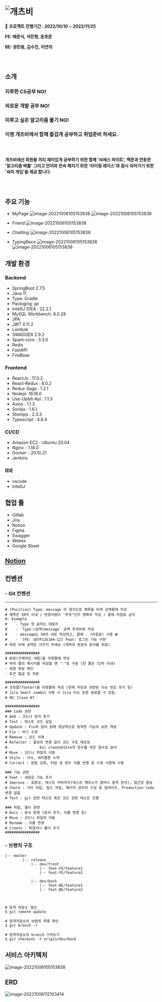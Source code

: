 # ![개츠비](README.assets/Logo.png)

📆 **프로젝트 진행기간 : 2022/10/10 ~ 2022/11/25**

**FE: 배준식, 석민형, 윤호준**

**BE: 권민용, 김수진, 이연의**
###  <br>

## 소개

### 지루한 CS공부 NO!

### 외로운 개발 공부 NO!

### 미루고 싶은 알고리즘 풀기 NO!

### 이젠 개츠비에서 함께 즐겁게 공부하고 취업준비 하세요.


###  <br>


#### 개츠비에선 회원들 끼리 재미있게 공부하기 위한 함께 '씨에스 파이트', 백준과 연동한 '알고리즘 배틀' 그리고 언어와 친숙 해지기 위한 '타이핑 레이스'와 잠시 쉬어가기 위한 '싸피 게임'을 제공 합니다.

###  <br>

## 주요 기능
- MyPage
![image-20221006105153838](README.assets/mypage.png)
![image-20221006105153838](README.assets/mypage2.png)
- Friend
![image-20221006105153838](README.assets/friend.png)
- Chatting
![image-20221006105153838](README.assets/chat.png)

- TypingRace
![image-20221006105153838](README.assets/typing1.png)
![image-20221006105153838](README.assets/typing2.png)

## 개발 환경

###  Backend

- SpringBoot 2.7.5
- Java 11
- Type: Gradle
- Packiging: jar
- IntelliJ IDEA : 22.2.1
- MySQL Workbench: 8.0.28
- JPA
- JWT 0.11.2
- Lombok
- SWAGGER 2.9.2
- Spark-core : 3.3.0
- Redis
- FastAPI
- FireBase

###  Frontend

- ReactJs : 17.0.2
- React-Redux : 8.0.2
- Redux-Saga : 1.2.1
- Nodejs: 16.16.0
- Use-Upbit-Api : 1.1.3
- Axios : 1.1.3
- Sockjs : 1.6.1
- Stompjs : 2.3.3
- Typescript : 4.8.4


### CI/CD

- Amazon EC2 - Ubuntu 20.04
- Nginx - 1.18.0
- Docker - 20.10.21
- Jenkins

### IDE

- vscode
- IntelliJ

## 협업 툴
- Gitlab
- Jira
- Notion
- Figma
- Swagger
- Webex
- Google Sheet

## [Notion](https://www.notion.so/PJT-E104-01d0d4394ab0412396877c8d60e15b8a)



## 컨벤션

### - Git 컨벤션

------

```################
# [Position] Type: message 의 형식으로 제목을 아래 공백줄에 작성
# 제목은 50자 이내 / 변경사항이 "무엇"인지 명확히 작성 / 끝에 마침표 금지    
#- Example
#    - Type 첫 글자는 대문자
#    - `Type:(공백)message` 공백 주의하여 작성
#    - message는 50자 내로 작성하고, 끝에 . (마침표) 사용 ❌
#    - `[FE: S07P12E104-12] Feat: 로그인 기능 구현`
# 바로 아래 공백은 지우지 마세요 (제목과 본문의 분리를 위함)

################
# 본문(구체적인 내용)을 아랫줄에 작성
# 여러 줄의 메시지를 작성할 땐 "-"로 구분 (한 줄은 72자 이내)
- 회원 정보 확인
- 토큰 발급 및 저장

################
# 꼬릿말(footer)을 아랫줄에 작성 (현재 커밋과 관련된 이슈 번호 추가 등)
# Jira Smart commit 사용 시 Jira 이슈 또한 종료할 수 있음.
# 예) Close #7

################
### Code 관련
# Add : 코드나 문자 추가
# Test : 테스트 코드 삽입
# Update : Fix와 달리 원래 정상적으로 동작한 기능의 보완 개념
# Fix : 버그 수정
# Remove : 코드 삭제
# Refactor : 결과의 변경 없이 코드 구조 재조정
#               Ex) createStore의 함수를 작은 함수로 분리
# Move : 코드나 파일의 이동
# Style : 서식, 세미콜론 누락
# Correct : 문법 오류, 타입 및 변수 이름 변경 등 수정 사항에 사용

### 기능 관련
# Feat : 새로운 기능 추가
# Improve : 호환성, 테스트 커버리지(테스트 케이스가 얼마나 충족 한지), 접근성 향상
# Chore : 기타 작업, 빌드 작업, 패키지 관리자 구성 등 업데이트, Production Code 변경 없음
# Test : git 관련 테스트 혹은 코드 관련 테스트 진행

### 파일, 폴더 관련
# Docs : 문서 변경 (문서 추가, 이름 변경 등)
# Move : 코드나 파일의 이동
# Rename : 이름 변경
# Create : 파일이나 폴더 추가
################

```


### - 브랜치 구조
```
|-- master
		|-- release
		    |-- dev/front
		        |-- feat-FE/feature1
		        |-- feat-FE/feature2
		
		    |-- dev/back
		        |-- feat-BE/feature1
		        |-- feat-BE/feature2

                
                
# 원격 저장소 갱신
$ git remote update

# 원격저장소의 브랜치 목록 확인
$ git branch -r

# 원격저장소의 branch 가져오기
$ git checkout -t origin/dev/back
```

## 서비스 아키텍처

![image-20221006105153838](README.assets/ServiceArchitecture.png)

## ERD

![image-20221006112103414](README.assets/erd.png)